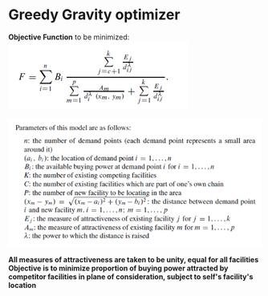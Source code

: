 # Greedy Gravity optimizer

<b>Objective Function</b> to be minimized:<br/>
![Image](https://github.com/sabrish89/Greedy-Gravity-optimizer/blob/master/Eqn.PNG)<br/>
<br/>
![Image](https://github.com/sabrish89/Greedy-Gravity-optimizer/blob/master/Par.PNG)

<b>All measures of attractiveness are taken to be unity, equal for all facilities</b><br/>
<b> Objective is to minimize proportion of buying power attracted by competitor facilities in plane of consideration, subject to self's facility's location </b>
